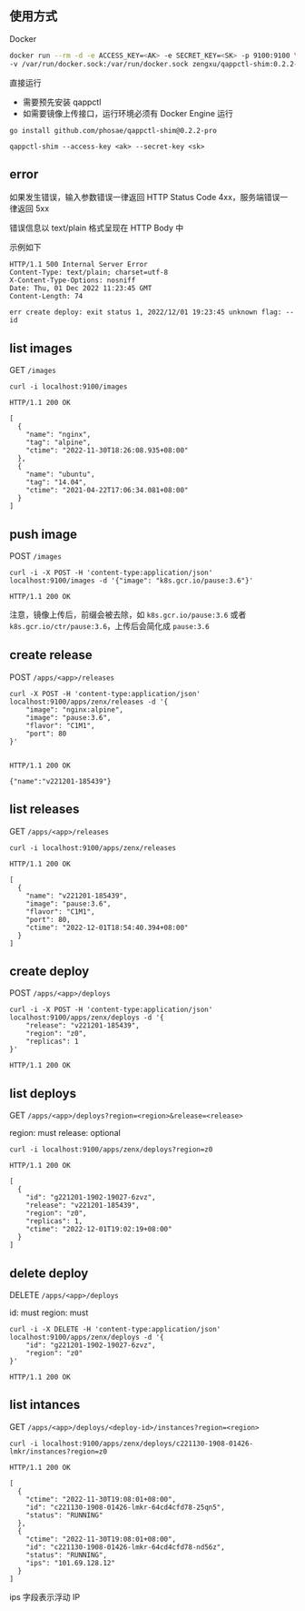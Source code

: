 ## 使用方式
Docker
```bash
docker run --rm -d -e ACCESS_KEY=<AK> -e SECRET_KEY=<SK> -p 9100:9100 \
-v /var/run/docker.sock:/var/run/docker.sock zengxu/qappctl-shim:0.2.2-pro
```

直接运行
* 需要预先安装 qappctl
* 如需要镜像上传接口，运行环境必须有 Docker Engine 运行
```
go install github.com/phosae/qappctl-shim@0.2.2-pro

qappctl-shim --access-key <ak> --secret-key <sk>
```

## error
如果发生错误，输入参数错误一律返回 HTTP Status Code 4xx，服务端错误一律返回 5xx

错误信息以 text/plain 格式呈现在 HTTP Body 中

示例如下
```
HTTP/1.1 500 Internal Server Error
Content-Type: text/plain; charset=utf-8
X-Content-Type-Options: nosniff
Date: Thu, 01 Dec 2022 11:23:45 GMT
Content-Length: 74

err create deploy: exit status 1, 2022/12/01 19:23:45 unknown flag: --id
```

## list images
GET `/images`
```
curl -i localhost:9100/images

HTTP/1.1 200 OK

[
  {
    "name": "nginx",
    "tag": "alpine",
    "ctime": "2022-11-30T18:26:08.935+08:00"
  },
  {
    "name": "ubuntu",
    "tag": "14.04",
    "ctime": "2021-04-22T17:06:34.081+08:00"
  }
]
```

## push image
POST `/images`
```
curl -i -X POST -H 'content-type:application/json' localhost:9100/images -d '{"image": "k8s.gcr.io/pause:3.6"}'

HTTP/1.1 200 OK
```
注意，镜像上传后，前缀会被去除，如 `k8s.gcr.io/pause:3.6` 或者 `k8s.gcr.io/ctr/pause:3.6`，上传后会简化成 `pause:3.6`
## create release
POST `/apps/<app>/releases`
```
curl -X POST -H 'content-type:application/json' localhost:9100/apps/zenx/releases -d '{
    "image": "nginx:alpine",
    "image": "pause:3.6",
    "flavor": "C1M1",
    "port": 80
}'


HTTP/1.1 200 OK

{"name":"v221201-185439"}
```

## list releases
GET `/apps/<app>/releases`
```
curl -i localhost:9100/apps/zenx/releases

HTTP/1.1 200 OK

[
  {
    "name": "v221201-185439",
    "image": "pause:3.6",
    "flavor": "C1M1",
    "port": 80,
    "ctime": "2022-12-01T18:54:40.394+08:00"
  }
]
```
## create deploy
POST `/apps/<app>/deploys`
```
curl -i -X POST -H 'content-type:application/json' localhost:9100/apps/zenx/deploys -d '{
    "release": "v221201-185439",
    "region": "z0",
    "replicas": 1
}'

HTTP/1.1 200 OK

```

## list deploys
GET `/apps/<app>/deploys?region=<region>&release=<release>`

region: must
release: optional

```
curl -i localhost:9100/apps/zenx/deploys?region=z0

HTTP/1.1 200 OK

[
  {
    "id": "g221201-1902-19027-6zvz",
    "release": "v221201-185439",
    "region": "z0",
    "replicas": 1,
    "ctime": "2022-12-01T19:02:19+08:00"
  }
]
```

## delete deploy
DELETE `/apps/<app>/deploys`

id: must
region: must

```
curl -i -X DELETE -H 'content-type:application/json' localhost:9100/apps/zenx/deploys -d '{
    "id": "g221201-1902-19027-6zvz",
    "region": "z0"
}'

HTTP/1.1 200 OK

```

## list intances
GET `/apps/<app>/deploys/<deploy-id>/instances?region=<region>`

```
curl -i localhost:9100/apps/zenx/deploys/c221130-1908-01426-lmkr/instances?region=z0

HTTP/1.1 200 OK

[
  {
    "ctime": "2022-11-30T19:08:01+08:00",
    "id": "c221130-1908-01426-lmkr-64cd4cfd78-25qn5",
    "status": "RUNNING"
  },
  {
    "ctime": "2022-11-30T19:08:01+08:00",
    "id": "c221130-1908-01426-lmkr-64cd4cfd78-nd56z",
    "status": "RUNNING",
    "ips": "101.69.128.12"
  }
]
```
ips 字段表示浮动 IP

